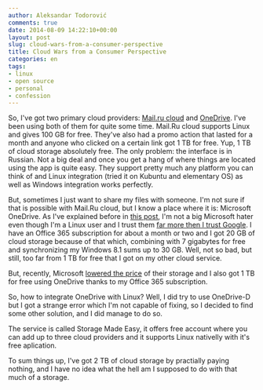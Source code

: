 ```yaml
---
author: Aleksandar Todorović
comments: true
date: 2014-08-09 14:22:10+00:00
layout: post
slug: cloud-wars-from-a-consumer-perspective
title: Cloud Wars from a Consumer Perspective
categories: en
tags:
- linux
- open source
- personal
- confession
---
```


So, I've got two primary cloud providers: [Mail.ru cloud](https://cloud.mail.ru/) and [OneDrive](https://onedrive.live.com/). I've been using both of them for quite some time. Mail.Ru cloud supports Linux and gives 100 GB for free. They've also had a promo action that lasted for a month and anyone who clicked on a certain link got 1 TB for free. Yup, 1 TB of cloud storage absolutely free. The only problem: the interface is in Russian. Not a big deal and once you get a hang of where things are located using the app is quite easy. They support pretty much any platform you can think of and Linux integration (tried it on Kubuntu and elementary OS) as well as Windows integration works perfectly.

But, sometimes I just want to share my files with someone. I'm not sure if that is possible with Mail.Ru cloud, but I know a place where it is: Microsoft OneDrive. As I've explained before in [this post](http://aleksandartodorovic.wordpress.com/2014/08/05/confession-microsoft-is-not-so-bad/), I'm not a big Microsoft hater even though I'm a Linux user and I trust them [far more then I trust Google](http://aleksandartodorovic.wordpress.com/2014/08/08/mozilla-firefox-does-everyone-thing-of-it-just-as-an-alternative-to-chrome/). I have an Office 365 subscription for about a month or two and I got 20 GB of cloud storage because of that which, combining with 7 gigabytes for free
and synchronizing my Windows 8.1 sums up to 30 GB. Well, not so bad, but still, too far from 1 TB for free that I got on my other cloud service.

But, recently, Microsoft [lowered the price](http://mashable.com/2014/06/23/onedrive-price-cuts/) of their storage and I also got 1 TB for free using OneDrive thanks to my Office 365 subscription.

So, how to integrate OneDrive with Linux? Well, I did try to use OneDrive-D but I got a strange error which I'm not capable of fixing, so I decided to find some other solution, and I did manage to do so.

The service is called Storage Made Easy, it offers free account where you can add up to three cloud providers and it supports Linux nativelly with it's free aplication.

To sum things up, I've got 2 TB of cloud storage by practially paying nothing, and I have no idea what the hell am I supposed to do with that much of a storage.
